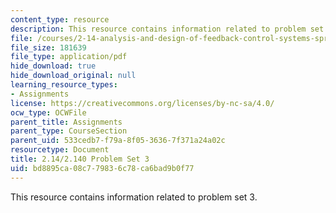 ```yaml
---
content_type: resource
description: This resource contains information related to problem set 3.
file: /courses/2-14-analysis-and-design-of-feedback-control-systems-spring-2014/bd8895ca08c779836c78ca6bad9b0f77_MIT2_14S14_Problem_Set_3.pdf
file_size: 181639
file_type: application/pdf
hide_download: true
hide_download_original: null
learning_resource_types:
- Assignments
license: https://creativecommons.org/licenses/by-nc-sa/4.0/
ocw_type: OCWFile
parent_title: Assignments
parent_type: CourseSection
parent_uid: 533cedb7-f79a-8f05-3636-7f371a24a02c
resourcetype: Document
title: 2.14/2.140 Problem Set 3
uid: bd8895ca-08c7-7983-6c78-ca6bad9b0f77
---
```

This resource contains information related to problem set 3.